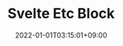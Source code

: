 ---
title: "Svelte Etc Block"
description: 
date: 2022-01-01T03:15:01+09:00
image: 
math: 
license: 
hidden: false
comments: true
draft: true
---